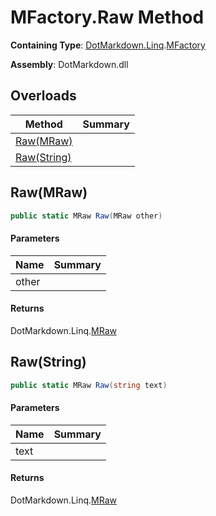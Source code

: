 # MFactory\.Raw Method

**Containing Type**: [DotMarkdown.Linq](../../README.md)\.[MFactory](../README.md)

**Assembly**: DotMarkdown\.dll

## Overloads

| Method | Summary |
| ------ | ------- |
| [Raw(MRaw)](#DotMarkdown_Linq_MFactory_Raw_DotMarkdown_Linq_MRaw_) | |
| [Raw(String)](#DotMarkdown_Linq_MFactory_Raw_System_String_) | |

## Raw\(MRaw\)<a name="DotMarkdown_Linq_MFactory_Raw_DotMarkdown_Linq_MRaw_"></a>

```csharp
public static MRaw Raw(MRaw other)
```

#### Parameters

| Name | Summary |
| ---- | ------- |
| other | |

#### Returns

DotMarkdown\.Linq\.[MRaw](../../MRaw/README.md)

## Raw\(String\)<a name="DotMarkdown_Linq_MFactory_Raw_System_String_"></a>

```csharp
public static MRaw Raw(string text)
```

#### Parameters

| Name | Summary |
| ---- | ------- |
| text | |

#### Returns

DotMarkdown\.Linq\.[MRaw](../../MRaw/README.md)

